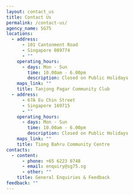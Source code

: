 ```yaml
---
layout: contact_us
title: Contact Us
permalink: /contact-us/
agency_name: SG75
locations:
  - address:
      - 101 Cantonment Road
      - Singapore 089774
      - ""
    operating_hours:
      - days: Mon - Sun
        time: 10.00am - 6.00pm
        description: Closed on Public Holidays
    maps_link: ""
    title: Tanjong Pagar Community Club
  - address:
      - 67A Eu Chin Street
      - Singapore 169715
      - ""
    operating_hours:
      - days: Mon - Sun
        time: 10.00am - 6.00pm
        description: Closed on Public Holidays
    maps_link: ""
    title: Tiong Bahru Community Centre
contacts:
  - content:
      - phone: +65 6223 0748
      - email: enquiry@sg75.sg
      - other: ""
    title: General Enquiries & Feedback
feedback: ""
---
```


